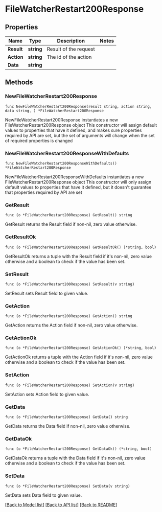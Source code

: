 # FileWatcherRestart200Response

## Properties

Name | Type | Description | Notes
------------ | ------------- | ------------- | -------------
**Result** | **string** | Result of the request | 
**Action** | **string** | The id of the action | 
**Data** | **string** |  | 

## Methods

### NewFileWatcherRestart200Response

`func NewFileWatcherRestart200Response(result string, action string, data string, ) *FileWatcherRestart200Response`

NewFileWatcherRestart200Response instantiates a new FileWatcherRestart200Response object
This constructor will assign default values to properties that have it defined,
and makes sure properties required by API are set, but the set of arguments
will change when the set of required properties is changed

### NewFileWatcherRestart200ResponseWithDefaults

`func NewFileWatcherRestart200ResponseWithDefaults() *FileWatcherRestart200Response`

NewFileWatcherRestart200ResponseWithDefaults instantiates a new FileWatcherRestart200Response object
This constructor will only assign default values to properties that have it defined,
but it doesn't guarantee that properties required by API are set

### GetResult

`func (o *FileWatcherRestart200Response) GetResult() string`

GetResult returns the Result field if non-nil, zero value otherwise.

### GetResultOk

`func (o *FileWatcherRestart200Response) GetResultOk() (*string, bool)`

GetResultOk returns a tuple with the Result field if it's non-nil, zero value otherwise
and a boolean to check if the value has been set.

### SetResult

`func (o *FileWatcherRestart200Response) SetResult(v string)`

SetResult sets Result field to given value.


### GetAction

`func (o *FileWatcherRestart200Response) GetAction() string`

GetAction returns the Action field if non-nil, zero value otherwise.

### GetActionOk

`func (o *FileWatcherRestart200Response) GetActionOk() (*string, bool)`

GetActionOk returns a tuple with the Action field if it's non-nil, zero value otherwise
and a boolean to check if the value has been set.

### SetAction

`func (o *FileWatcherRestart200Response) SetAction(v string)`

SetAction sets Action field to given value.


### GetData

`func (o *FileWatcherRestart200Response) GetData() string`

GetData returns the Data field if non-nil, zero value otherwise.

### GetDataOk

`func (o *FileWatcherRestart200Response) GetDataOk() (*string, bool)`

GetDataOk returns a tuple with the Data field if it's non-nil, zero value otherwise
and a boolean to check if the value has been set.

### SetData

`func (o *FileWatcherRestart200Response) SetData(v string)`

SetData sets Data field to given value.



[[Back to Model list]](../README.md#documentation-for-models) [[Back to API list]](../README.md#documentation-for-api-endpoints) [[Back to README]](../README.md)


